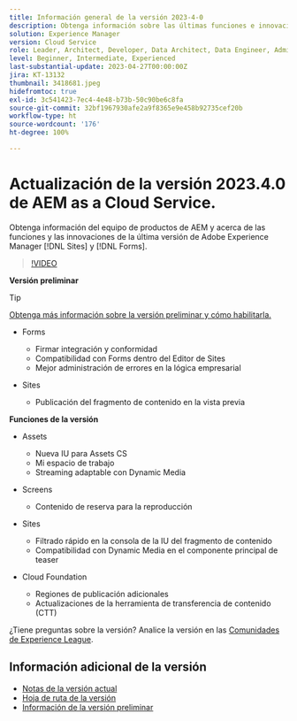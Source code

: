 ```yaml
---
title: Información general de la versión 2023-4-0
description: Obtenga información sobre las últimas funciones e innovaciones de la versión 2023-2-0 para Adobe Experience Manager [!DNL Forms] y [!DNL Sites].
solution: Experience Manager
version: Cloud Service
role: Leader, Architect, Developer, Data Architect, Data Engineer, Admin, User
level: Beginner, Intermediate, Experienced
last-substantial-update: 2023-04-27T00:00:00Z
jira: KT-13132
thumbnail: 3418681.jpeg
hidefromtoc: true
exl-id: 3c541423-7ec4-4e48-b73b-50c90be6c8fa
source-git-commit: 32bf1967930afe2a9f8365e9e458b92735cef20b
workflow-type: ht
source-wordcount: '176'
ht-degree: 100%

---
```


# Actualización de la versión 2023.4.0 de AEM as a Cloud Service.

Obtenga información del equipo de productos de AEM y acerca de las funciones y las innovaciones de la última versión de Adobe Experience Manager [!DNL Sites] y [!DNL Forms].

>[!VIDEO](https://video.tv.adobe.com/v/3418681/?learn=on)

**Versión preliminar**

>[!TIP]
>
>[Obtenga más información sobre la versión preliminar y cómo habilitarla.](https://experienceleague.adobe.com/docs/experience-manager-cloud-service/content/release-notes/prerelease.html?lang=es)

* Forms
   * Firmar integración y conformidad
   * Compatibilidad con Forms dentro del Editor de Sites
   * Mejor administración de errores en la lógica empresarial

* Sites
   * Publicación del fragmento de contenido en la vista previa

**Funciones de la versión**

* Assets
   * Nueva IU para Assets CS
   * Mi espacio de trabajo
   * Streaming adaptable con Dynamic Media

* Screens
   * Contenido de reserva para la reproducción

* Sites
   * Filtrado rápido en la consola de la IU del fragmento de contenido
   * Compatibilidad con Dynamic Media en el componente principal de teaser

* Cloud Foundation
   * Regiones de publicación adicionales
   * Actualizaciones de la herramienta de transferencia de contenido (CTT)

¿Tiene preguntas sobre la versión?  Analice la versión en las [Comunidades de Experience League](https://adobe.ly/3KCfab0).

## Información adicional de la versión

* [Notas de la versión actual](https://experienceleague.adobe.com/docs/experience-manager-cloud-service/content/release-notes/home.html?lang=es)
* [Hoja de ruta de la versión](https://experienceleague.adobe.com/docs/experience-manager-release-information/aem-release-updates/update-releases-roadmap.html?lang=es)
* [Información de la versión preliminar](https://experienceleague.adobe.com/docs/experience-manager-cloud-service/content/release-notes/prerelease.html?lang=es)
